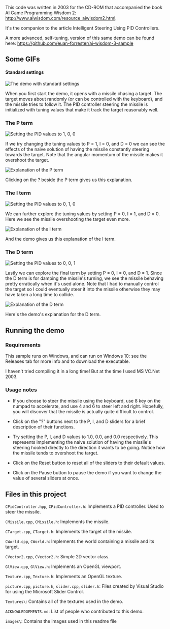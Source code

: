 This code was written in 2003 for the CD-ROM that accompanied the book AI Game Programming Wisdom 2: http://www.aiwisdom.com/resource_aiwisdom2.html. 

It's the companion to the article Intelligent Steering Using PID Controllers. 

A more advanced, self-tuning, version of this same demo can be found here: https://github.com/euan-forrester/ai-wisdom-3-sample

## Some GIFs

#### Standard settings

![The demo with standard settings](/images/settings-standard.gif)

When you first start the demo, it opens with a missile chasing a target. The target moves about randomly (or can be controlled with the keyboard), and the missile tries to follow it. The PID controller steering the missile is initialized with tuning values that make it track the target reasonably well.

### The P term

![Setting the PID values to 1, 0, 0](/images/settings-p1.gif)

If we try changing the tuning values to P = 1, I = 0, and D = 0 we can see the effects of the naive solution of having the missile constantly steering towards the target. Note that the angular momentum of the missile makes it overshoot the target.

![Explanation of the P term](/images/p-explanation.png)

Clicking on the ? beside the P term gives us this explanation.

### The I term

![Setting the PID values to 0, 1, 0](/images/settings-i1.gif)

We can further explore the tuning values by setting P = 0, I = 1, and D = 0. Here we see the missile overshooting the target even more.

![Explanation of the I term](/images/i-explanation.png)

And the demo gives us this explanation of the I term.

### The D term

![Setting the PID values to 0, 0, 1](/images/settings-d1.gif)

Lastly we can explore the final term by setting P = 0, I = 0, and D = 1. Since the D term is for damping the missile's turning, we see the missile behaving pretty erratically when it's used alone. Note that I had to manually control the target so I could eventually steer it into the missile otherwise they may have taken a long time to collide.

![Explanation of the D term](/images/d-explanation.png)

Here's the demo's explanation for the D term.

## Running the demo

### Requirements

This sample runs on Windows, and can run on Windows 10: see the Releases tab for more info and to download the executable. 

I haven't tried compiling it in a long time! But at the time I used MS VC.Net 2003.

### Usage notes

- If you choose to steer the missile using the keyboard, use 8 key on the numpad to accelerate, and use 4 and 6 to steer left and right. Hopefully, you will discover that the missile is actually quite difficult to control.

- Click on the "?" buttons next to the P, I, and D sliders for a brief description of their functions.

- Try setting the P, I, and D values to 1.0, 0.0, and 0.0 respectively. This represents implementing the naive solution of having the missile's steering hooked directly to the direction it wants to be going. Notice how the missile tends to overshoot the target.

- Click on the Reset button to reset all of the sliders to their default values.

- Click on the Pause button to pause the demo if you want to change the value of several sliders at once.

## Files in this project

`CPidController.hpp`, `CPidController.h`: Implements a PID controller. Used to steer the missile.

`CMissile.cpp`, `CMissile.h`: Implements the missile.

`CTarget.cpp`, `CTarget.h`: Implements the target of the missile.

`CWorld.cpp`, `CWorld.h`: Implements the world containing a missile and its target.

`CVector2.cpp`, `CVector2.h`: Simple 2D vector class.

`GlView.cpp`, `GlView.h`: Implements an OpenGL viewport.

`Texture.cpp`, `Texture.h`: Implements an OpenGL texture.   

`picture.cpp`, `picture.h`, `slider.cpp`, `slider.h`: Files created by Visual Studio for using the Microsoft Slider Control.

`Textures\`: Contains all of the textures used in the demo.

`ACKNOWLEDGEMENTS.md`: List of people who contributed to this demo.

`images\`: Contains the images used in this readme file
